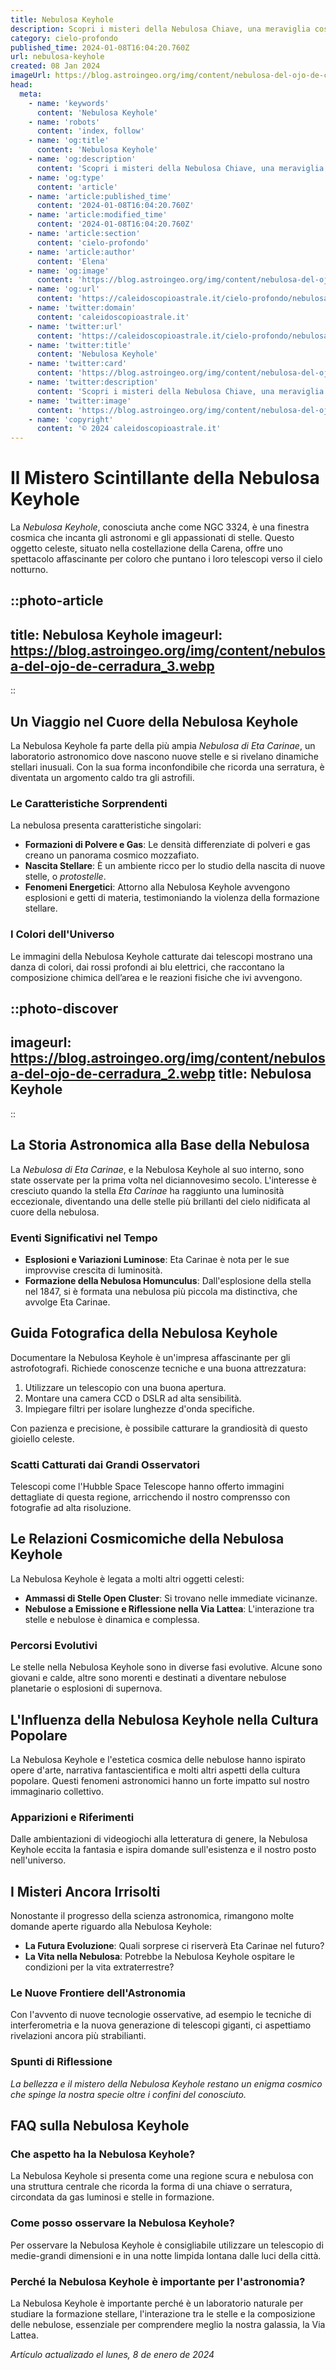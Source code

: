 ```yaml
---
title: Nebulosa Keyhole
description: Scopri i misteri della Nebulosa Chiave, una meraviglia cosmica. Articolo approfondito con immagini spettacolari. Entra nellUniverso!
category: cielo-profondo
published_time: 2024-01-08T16:04:20.760Z
url: nebulosa-keyhole
created: 08 Jan 2024
imageUrl: https://blog.astroingeo.org/img/content/nebulosa-del-ojo-de-cerradura_3.webp
head:
  meta:
    - name: 'keywords'
      content: 'Nebulosa Keyhole'
    - name: 'robots'
      content: 'index, follow'
    - name: 'og:title'
      content: 'Nebulosa Keyhole'
    - name: 'og:description'
      content: 'Scopri i misteri della Nebulosa Chiave, una meraviglia cosmica. Articolo approfondito con immagini spettacolari. Entra nellUniverso!'
    - name: 'og:type'
      content: 'article'
    - name: 'article:published_time'
      content: '2024-01-08T16:04:20.760Z'
    - name: 'article:modified_time'
      content: '2024-01-08T16:04:20.760Z'
    - name: 'article:section'
      content: 'cielo-profondo'
    - name: 'article:author'
      content: 'Elena'
    - name: 'og:image'
      content: 'https://blog.astroingeo.org/img/content/nebulosa-del-ojo-de-cerradura_3.webp'
    - name: 'og:url'
      content: 'https://caleidoscopioastrale.it/cielo-profondo/nebulosa-keyhole'
    - name: 'twitter:domain'
      content: 'caleidoscopioastrale.it'
    - name: 'twitter:url'
      content: 'https://caleidoscopioastrale.it/cielo-profondo/nebulosa-keyhole'
    - name: 'twitter:title'
      content: 'Nebulosa Keyhole'
    - name: 'twitter:card'
      content: 'https://blog.astroingeo.org/img/content/nebulosa-del-ojo-de-cerradura_3.webp'
    - name: 'twitter:description'
      content: 'Scopri i misteri della Nebulosa Chiave, una meraviglia cosmica. Articolo approfondito con immagini spettacolari. Entra nellUniverso!'
    - name: 'twitter:image'
      content: 'https://blog.astroingeo.org/img/content/nebulosa-del-ojo-de-cerradura_3.webp'
    - name: 'copyright'
      content: '© 2024 caleidoscopioastrale.it'
---
```

# Il Mistero Scintillante della Nebulosa Keyhole

La *Nebulosa Keyhole*, conosciuta anche come NGC 3324, è una finestra cosmica che incanta gli astronomi e gli appassionati di stelle. Questo oggetto celeste, situato nella costellazione della Carena, offre uno spettacolo affascinante per coloro che puntano i loro telescopi verso il cielo notturno.

::photo-article
---
title: Nebulosa Keyhole
imageurl: https://blog.astroingeo.org/img/content/nebulosa-del-ojo-de-cerradura_3.webp
---
::

## Un Viaggio nel Cuore della Nebulosa Keyhole

La Nebulosa Keyhole fa parte della più ampia *Nebulosa di Eta Carinae*, un laboratorio astronomico dove nascono nuove stelle e si rivelano dinamiche stellari inusuali. Con la sua forma inconfondibile che ricorda una serratura, è diventata un argomento caldo tra gli astrofili.

### Le Caratteristiche Sorprendenti

La nebulosa presenta caratteristiche singolari:

- **Formazioni di Polvere e Gas**: Le densità differenziate di polveri e gas creano un panorama cosmico mozzafiato.
- **Nascita Stellare**: È un ambiente ricco per lo studio della nascita di nuove stelle, o *protostelle*.
- **Fenomeni Energetici**: Attorno alla Nebulosa Keyhole avvengono esplosioni e getti di materia, testimoniando la violenza della formazione stellare.

### I Colori dell'Universo

Le immagini della Nebulosa Keyhole catturate dai telescopi mostrano una danza di colori, dai rossi profondi ai blu elettrici, che raccontano la composizione chimica dell’area e le reazioni fisiche che ivi avvengono.

::photo-discover
---
imageurl: https://blog.astroingeo.org/img/content/nebulosa-del-ojo-de-cerradura_2.webp
title: Nebulosa Keyhole
---
::

## La Storia Astronomica alla Base della Nebulosa

La *Nebulosa di Eta Carinae*, e la Nebulosa Keyhole al suo interno, sono state osservate per la prima volta nel diciannovesimo secolo. L'interesse è cresciuto quando la stella *Eta Carinae* ha raggiunto una luminosità eccezionale, diventando una delle stelle più brillanti del cielo nidificata al cuore della nebulosa.

### Eventi Significativi nel Tempo

- **Esplosioni e Variazioni Luminose**: Eta Carinae è nota per le sue improvvise crescita di luminosità.
- **Formazione della Nebulosa Homunculus**: Dall'esplosione della stella nel 1847, si è formata una nebulosa più piccola ma distinctiva, che avvolge Eta Carinae.

## Guida Fotografica della Nebulosa Keyhole

Documentare la Nebulosa Keyhole è un'impresa affascinante per gli astrofotografi. Richiede conoscenze tecniche e una buona attrezzatura:

1. Utilizzare un telescopio con una buona apertura.
2. Montare una camera CCD o DSLR ad alta sensibilità.
3. Impiegare filtri per isolare lunghezze d'onda specifiche.

Con pazienza e precisione, è possibile catturare la grandiosità di questo gioiello celeste.

### Scatti Catturati dai Grandi Osservatori

Telescopi come l'Hubble Space Telescope hanno offerto immagini dettagliate di questa regione, arricchendo il nostro comprensso con fotografie ad alta risoluzione.

## Le Relazioni Cosmicomiche della Nebulosa Keyhole

La Nebulosa Keyhole è legata a molti altri oggetti celesti:

- **Ammassi di Stelle Open Cluster**: Si trovano nelle immediate vicinanze.
- **Nebulose a Emissione e Riflessione nella Via Lattea**: L'interazione tra stelle e nebulose è dinamica e complessa.

### Percorsi Evolutivi

Le stelle nella Nebulosa Keyhole sono in diverse fasi evolutive. Alcune sono giovani e calde, altre sono morenti e destinati a diventare nebulose planetarie o esplosioni di supernova.

## L'Influenza della Nebulosa Keyhole nella Cultura Popolare

La Nebulosa Keyhole e l'estetica cosmica delle nebulose hanno ispirato opere d'arte, narrativa fantascientifica e molti altri aspetti della cultura popolare. Questi fenomeni astronomici hanno un forte impatto sul nostro immaginario collettivo.

### Apparizioni e Riferimenti

Dalle ambientazioni di videogiochi alla letteratura di genere, la Nebulosa Keyhole eccita la fantasia e ispira domande sull'esistenza e il nostro posto nell'universo.

## I Misteri Ancora Irrisolti

Nonostante il progresso della scienza astronomica, rimangono molte domande aperte riguardo alla Nebulosa Keyhole:

- **La Futura Evoluzione**: Quali sorprese ci riserverà Eta Carinae nel futuro?
- **La Vita nella Nebulosa**: Potrebbe la Nebulosa Keyhole ospitare le condizioni per la vita extraterrestre?

### Le Nuove Frontiere dell'Astronomia

Con l'avvento di nuove tecnologie osservative, ad esempio le tecniche di interferometria e la nuova generazione di telescopi giganti, ci aspettiamo rivelazioni ancora più strabilianti.

### Spunti di Riflessione

*La bellezza e il mistero della Nebulosa Keyhole restano un enigma cosmico che spinge la nostra specie oltre i confini del conosciuto.*

## FAQ sulla Nebulosa Keyhole

### Che aspetto ha la Nebulosa Keyhole?

La Nebulosa Keyhole si presenta come una regione scura e nebulosa con una struttura centrale che ricorda la forma di una chiave o serratura, circondata da gas luminosi e stelle in formazione.

### Come posso osservare la Nebulosa Keyhole?

Per osservare la Nebulosa Keyhole è consigliabile utilizzare un telescopio di medie-grandi dimensioni e in una notte limpida lontana dalle luci della città.

### Perché la Nebulosa Keyhole è importante per l'astronomia?

La Nebulosa Keyhole è importante perché è un laboratorio naturale per studiare la formazione stellare, l'interazione tra le stelle e la composizione delle nebulose, essenziale per comprendere meglio la nostra galassia, la Via Lattea.

_Artículo actualizado el lunes, 8 de enero de 2024_